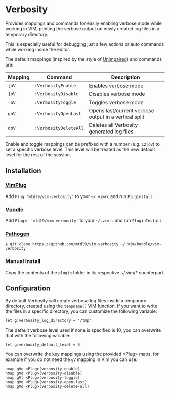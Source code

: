 # Verbosity

Provides mappings and commands for easily enabling verbose mode while working
in VIM, printing the verbose output on newly created log files in a temporary 
directory. 

This is especially useful for debugging just a few actions or auto commands 
while working inside the editor.

The default mappings (inspired by the style of
[Unimpaired](https://github.com/tpope/vim-unimpaired)) and commands are:

| Mapping | Command               | Description                                           |
|---------|-----------------------|-------------------------------------------------------|
| `[oV`   | `:VerbosityEnable`    | Enables verbose mode                                  |
| `]oV`   | `:VerbosityDisable`   | Disables verbose mode                                 |
| `=oV`   | `:VerbosityToggle`    | Toggles verbose mode                                  |
| `goV`   | `:VerbosityOpenLast`  | Opens last/current verbose output in a vertical split |
| `doV`   | `:VerbosityDeleteAll` | Deletes all Verbosity generated log files             |

Enable and toggle mappings can be prefixed with a number (e.g. `12[oV`) to set
a specific verbose level. This level will be treated as the new default level
for the rest of the session.


## Installation

### [VimPlug](https://github.com/junegunn/vim-plug)

Add `Plug 'mtdl9/vim-verbosity'` to your `~/.vimrc` and run `PlugInstall`.

### [Vundle](https://github.com/gmarik/Vundle.vim)

Add `Plugin 'mtdl9/vim-verbosity'` to your `~/.vimrc` and run `PluginInstall`.

### [Pathogen](https://github.com/tpope/vim-pathogen)

    $ git clone https://github.com/mtdl9/vim-verbosity ~/.vim/bundle/vim-verbosity

### Manual Install

Copy the contents of the `plugin` folder in its respective ~/.vim/\* counterpart.


## Configuration

By default Verbosity will create verbose log files inside a temporary
directory, created using the `tempname()` VIM function.
If you want to write the files in a specific directory, you can customize the
following variable:

```viml
let g:verbosity_log_directory = '/tmp'
```

The default verbose level used if none is specified is 10, you can overwrite
that with the following variable:

```viml
let g:verbosity_default_level = 5
```

You can overwrite the key mappings using the provided \<Plug\> maps, for example if
you do not need the `gV` mapping in Vim you can use:

```viml
nmap gVe <Plug>(verbosity-enable)
nmap gVd <Plug>(verbosity-disable)
nmap gVt <Plug>(verbosity-toggle)
nmap gVo <Plug>(verbosity-open-last)
nmap gVd <Plug>(verbosity-delete-all)
```

